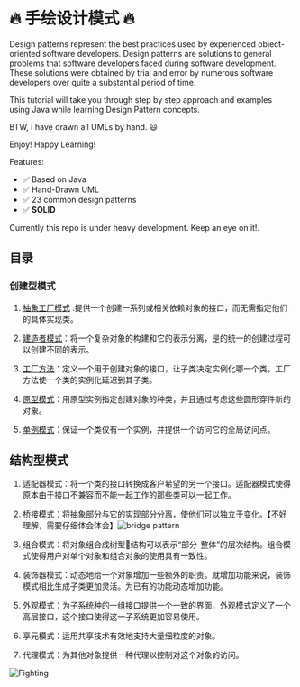 # :fire: 手绘设计模式 :fire:

Design patterns represent the best practices used by experienced object-oriented software 
developers. Design patterns are solutions to general problems that software developers 
faced during software development. 
These solutions were obtained by trial and error by numerous 
software developers over quite a substantial period of time.

This tutorial will take you through step by step 
approach and examples using Java while learning Design Pattern concepts.

BTW, I have drawn all UMLs by hand. :smiley:

Enjoy! Happy Learning!

Features:

- :white_check_mark: Based on Java
- :white_check_mark: Hand-Drawn UML
- :white_check_mark: 23 common design patterns
- :white_check_mark: **SOLID**

Currently this repo is under heavy development. Keep an eye on it!.


## 目录

### 创建型模式

1. [抽象工厂模式](015_AbstractPattern.md) :提供一个创建一系列或相关依赖对象的接口，而无需指定他们的具体实现类。

2. [建造者模式](013_BuilderPattern.md)：将一个复杂对象的构建和它的表示分离，是的统一的创建过程可以创建不同的表示。

3. [工厂方法](008_FactoryMethodPattern.md)：定义一个用于创建对象的接口，让子类决定实例化哪一个类。工厂方法使一个类的实例化延迟到其子类。

4. [原型模式](009_PrototypePattern.md)：用原型实例指定创建对象的种类，并且通过考虑这些圆形穿件新的对象。

5. [单例模式](021_SingletonPattern.md)：保证一个类仅有一个实例，并提供一个访问它的全局访问点。

## 结构型模式

1. 适配器模式：将一个类的接口转换成客户希望的另一个接口。适配器模式使得原本由于接口不兼容而不能一起工作的那些类可以一起工作。

2. 桥接模式：将抽象部分与它的实现部分分离，使他们可以独立于变化。【不好理解，需要仔细体会体会】![bridge pattern](https://gitee.com/gdhu/testtingop/raw/master/2019-12-05_018.jpg)

3. 组合模式：将对象组合成树型🌲结构可以表示“部分-整体”的层次结构。组合模式使得用户对单个对象和组合对象的使用具有一致性。

4. 装饰器模式：动态地给一个对象增加一些额外的职责。就增加功能来说，装饰模式相比生成子类更加灵活。为已有的功能动态增加功能。

5. 外观模式：为子系统种的一组接口提供一个一致的界面，外观模式定义了一个高层接口，这个接口使得这一子系统更加容易使用。

6. 享元模式：运用共享技术有效地支持大量细粒度的对象。

7. 代理模式：为其他对象提供一种代理以控制对这个对象的访问。



![Fighting](https://gitee.com/gdhu/testtingop/raw/master/2019-12-27_001.jpg)


